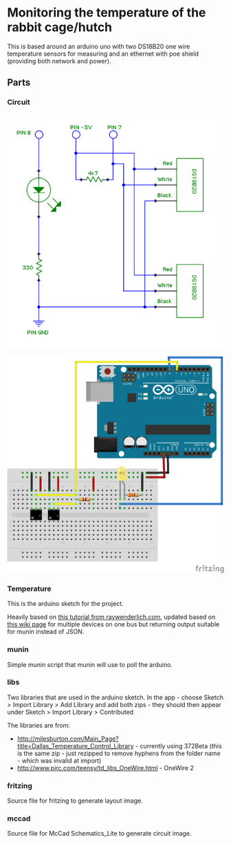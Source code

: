 # Monitoring the temperature of the rabbit cage/hutch

This is based around an arduino uno with two DS18B20 one wire temperature sensors for measuring and an
ethernet with poe shield (providing both network and power).

## Parts

### Circuit

![Circuit diagram](circuit.png)

![Layout](layout.png)

### Temperature

This is the arduino sketch for the project.

Heavily based on [this tutorial from raywenderlich.com](http://www.raywenderlich.com/38841/arduino-tutorial-temperature-sensor),
updated based on [this wiki page](http://arduino-info.wikispaces.com/Brick-Temperature-DS18B20) for multiple devices on one bus
but returning output suitable for munin instead of JSON.

### munin

Simple munin script that munin will use to poll the arduino.

### libs

Two libraries that are used in the arduino sketch. In the app - choose Sketch > Import Library > Add Library and add both zips - they should then appear under Sketch > Import Library > Contributed

The libraries are from:

* http://milesburton.com/Main_Page?title=Dallas_Temperature_Control_Library - currently using 372Beta (this is the same zip - just rezipped to remove hyphens from the folder name - which was invalid at import)
* http://www.pjrc.com/teensy/td_libs_OneWire.html - OneWire 2

### fritzing

Source file for fritzing to generate layout image.

### mccad

Source file for McCad Schematics_Lite to generate circuit image.